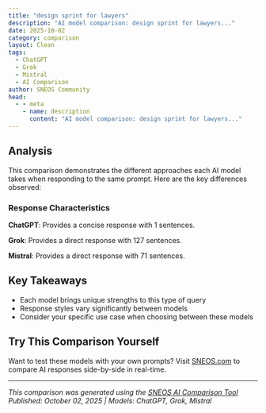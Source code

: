```yaml
---
title: "design sprint for lawyers"
description: "AI model comparison: design sprint for lawyers..."
date: 2025-10-02
category: comparison
layout: Clean
tags:
  - ChatGPT
  - Grok
  - Mistral
  - AI Comparison
author: SNEOS Community
head:
  - - meta
    - name: description
      content: "AI model comparison: design sprint for lawyers..."
---
```


<ChatComparison
  title="design sprint for lawyers"
  prompt="design sprint for lawyers"
  :responses='{
    "ChatGPT": "A design sprint for lawyers is a concentrated, time-bound approach to solving complex legal problems, creating innovative processes, or developing new legal products and services. The design sprint framework, popularized by Google Ventures, typically lasts for five days and focuses on understanding user needs, ideation, prototyping, and testing.\n\nHere&#39;s an outline to guide you through a design sprint tailored specifically for legal professionals.\n\n### Preparation Phase (Before the Sprint)\n\n1. **Define the Challenge:**\n   - Identify a specific legal problem or opportunity to address (e.g., improving client onboarding, streamlining contract review processes, enhancing compliance monitoring).\n   - Assemble a team with diverse skills (lawyers, paralegals, IT professionals, designers).\n\n2. **Gather Background Information:**\n   - Research the legal environment, client needs, and current practices.\n   - Collect any existing data, statistics, and user feedback relevant to the challenge.\n\n3. **Set Goals:**\n   - Determine what you want to achieve by the end of the sprint (e.g., a prototype of a new service, feedback from clients, potential areas for improvement).\n\n### Day 1: Understand\n\n- **Map the Challenge:**\n  - Define the problem space and outline the user journey. Create a flowchart to visualize the current process.\n  \n- **Expert Interviews:**\n  - If possible, consult with stakeholders (clients, other lawyers, industry experts) to understand their perspectives and challenges.\n\n- **Define Success:**\n  - Establish metrics or criteria for success that align with the goals identified in the preparation phase.\n\n### Day 2: Ideate\n\n- **Brainstorm Solutions:**\n  - Use techniques like Crazy 8s (drawing 8 solutions in 8 minutes) or mind mapping to generate multiple ideas.\n  \n- **Refine Ideas:**\n  - Discuss the ideas as a team, and narrow them down to 3-5 potential solutions based on feasibility and impact.\n\n- **Storyboarding:**\n  - Create a storyboard for the best ideas, mapping out how they would function in practice (both from the lawyer&#39;s and the client’s perspective).\n\n### Day 3: Prototype\n\n- **Build a Prototype:**\n  - Develop a low-fidelity prototype (e.g., wireframes, mockups, role-playing scenarios). Tools like Figma, Sketch, or even simple paper prototypes can be effective.\n  \n- **Focus on Key Features:**\n  - Ensure the prototype focuses on the core user experience and solves the identified problem.\n\n### Day 4: Test\n\n- **User Testing:**\n  - Conduct usability tests with real users (clients, other lawyers). Observe how they interact with the prototype.\n  \n- **Gather Feedback:**\n  - Ask qualitative questions about their experience, and gather quantitative feedback to assess usability and effectiveness.\n  \n- **Evaluate Results:**\n  - Analyze the insights from user testing to identify strengths, weaknesses, and opportunities for iteration.\n\n### Day 5: Refine and Plan Next Steps\n\n- **Improve the Prototype:**\n  - Based on feedback, make adjustments to the prototype to address significant pain points.\n\n- **Document the Process:**\n  - Prepare a report summarizing the findings from the sprint, including user feedback, successful solutions, and areas needing further exploration.\n\n- **Plan for Implementation:**\n  - Outline a roadmap for taking the prototype to the next stage (e.g., further developing the solution, conducting more testing, involving more stakeholders for a pilot program).\n\n### Tips for Success\n\n- **Encourage Open Communication:**\n  - Foster a collaborative environment where team members feel free to express ideas and criticisms.\n  \n- **Stay Client-Centric:**\n  - Keep the user experience at the forefront of discussions and decisions throughout the sprint.\n\n- **Be Flexible:**\n  - Be prepared to pivot your approach based on insights collected during the sprint.\n\nBy following these steps, lawyers can engage in a structured and efficient process to innovate within their practices, enhancing both client service and internal efficiency.",
    "Grok": "A design sprint is a time-constrained, five-day process used to solve critical business problems through design, prototyping, and testing ideas with users. Originally developed by Google Ventures (GV), it can be adapted to various industries, including law. A design sprint for lawyers could focus on addressing challenges such as improving client experiences, streamlining legal processes, creating innovative legal tech tools, or solving specific legal service delivery problems.\n\nBelow is a tailored framework for a **Design Sprint for Lawyers**, keeping in mind the unique needs of the legal profession (e.g., confidentiality, regulatory constraints, and client-centricity).\n\n---\n\n### **Overview of a 5-Day Design Sprint for Lawyers**\n**Objective**: Solve a specific problem or improve a legal service/process (e.g., client onboarding, contract drafting automation, or access to legal advice for underserved communities).\n\n**Participants**:  \n- Lawyers (subject matter experts)  \n- Legal tech specialists (if relevant)  \n- UX/UI designers (for client-facing solutions)  \n- Clients or client representatives (for feedback)  \n- Facilitator (to guide the sprint and manage time)\n\n---\n\n### **Pre-Sprint Preparation (1-2 weeks prior)**  \n1. **Define the Problem**: Narrow down a specific challenge. Examples:  \n   - \u0022How might we simplify client intake processes for small law firms?\u0022  \n   - \u0022How can we create a user-friendly tool for clients to understand legal contracts?\u0022  \n   - \u0022How can we reduce the time spent on repetitive legal research?\u0022  \n2. **Assemble the Team**: Ensure diversity of expertise (legal, tech, design, etc.).  \n3. **Set Logistics**: Book a dedicated space, arrange tools (whiteboards, sticky notes, video conferencing if remote), and ensure access to legal tech or data if needed.  \n4. **Gather Background Data**: Collect relevant data on the problem (e.g., client feedback, process inefficiencies, or regulatory requirements).\n\n---\n\n### **Day 1: Map and Define**\n**Goal**: Agree on the problem and define a clear focus for the sprint.  \n- **Morning**:  \n  - **Introductions and Ground Rules**: Set expectations (e.g., confidentiality for sensitive client data).  \n  - **Expert Interviews**: Invite stakeholders (e.g., senior lawyers, clients, or legal ops staff) to share insights about the problem.  \n  - **Define the Long-Term Goal**: What does success look like in 6 months or a year? (e.g., \u0022Reduce client onboarding time by 50%\u0022).  \n- **Afternoon**:  \n  - **Map the Problem**: Create a visual map of the current process or user journey (e.g., client journey from inquiry to case resolution).  \n  - **Choose a Focus**: Narrow down to a specific part of the problem to solve during the sprint (e.g., \u201Cautomating initial client questionnaires\u201D).  \n  - **Set Sprint Questions**: Formulate key questions to answer (e.g., \u201CCan we create a secure, easy-to-use form for client intake that complies with data protection laws?\u201D).\n\n**Homework**: Ask participants to research inspiration (e.g., existing legal tech tools, client feedback, or competitor solutions).\n\n---\n\n### **Day 2: Sketch Solutions**\n**Goal**: Generate a wide range of ideas and select the best ones to prototype.  \n- **Morning**:  \n  - **Lightning Demos**: Review inspiring ideas from other industries or legal tech solutions (e.g., e-signature tools like DocuSign or AI for legal research like ROSS Intelligence).  \n  - **Ideation Session**: Brainstorm solutions using techniques like \u201CCrazy 8s\u201D (each participant sketches 8 ideas in 8 minutes). Encourage creativity while keeping legal ethics (e.g., client confidentiality) in mind.  \n- **Afternoon**:  \n  - **Solution Sketches**: Individuals create detailed sketches or storyboards of their best ideas (anonymous to avoid bias).  \n  - **Critique and Vote**: Use methods like dot-voting to select the most promising ideas. The team converges on 1-3 concepts to prototype.  \n  - **Storyboard the Prototype**: Create a step-by-step user journey for the selected idea(s) to guide prototyping.\n\n---\n\n### **Day 3: Decide and Prototype**\n**Goal**: Build a realistic prototype to test with users.  \n- **Morning**:  \n  - **Finalize Decisions**: Resolve any lingering debates about features or scope. Focus on creating a \u201CGoldilocks\u201D prototype (not too detailed, not too vague).  \n  - **Assign Roles for Prototyping**: Divide tasks (e.g., designers create mockups, lawyers ensure compliance, tech experts build functionality).  \n- **Afternoon**:  \n  - **Build the Prototype**: Depending on the solution, this could be:  \n    - A paper prototype (e.g., sketches of a client portal).  \n    - A digital mockup (using tools like Figma or Adobe XD for app interfaces).  \n    - A process flowchart (for internal workflow improvements).  \n  - Ensure the prototype addresses legal constraints (e.g., GDPR compliance for client data or ethical considerations for AI tools).\n\n**Note**: For legal sprints, it\u2019s critical to flag any regulatory or ethical concerns during prototyping (e.g., data security, unauthorized practice of law if automating advice).\n\n---\n\n### **Day 4: Test**\n**Goal**: Validate the prototype with real users (clients, lawyers, or staff).  \n- **Morning**:  \n  - **Prepare for Testing**: Create a testing script to ensure consistency (e.g., \u201CWalk us through how you would use this client intake form\u201D). Identify 5-7 testers who represent the target audience.  \n  - **Conduct Tests**: Run 1:1 interviews where users interact with the prototype while the team observes and takes notes. Focus on usability, clarity, and whether the solution addresses the problem.  \n- **Afternoon**:  \n  - **Analyze Feedback**: Summarize key insights and identify patterns (e.g., \u201CClients found the language too legalistic\u201D or \u201CLawyers appreciated the time saved but worried about data security\u201D).  \n  - **Iterate if Time Permits**: Make quick adjustments to the prototype based on feedback.\n\n**Note**: If testing with clients, ensure confidentiality agreements are in place and anonymize any sensitive data.\n\n---\n\n### **Day 5: Wrap-Up and Plan Next Steps**\n**Goal**: Reflect on the sprint, decide on implementation, and create an action plan.  \n- **Morning**:  \n  - **Review Findings**: Present user feedback and assess whether the solution meets the sprint goal.  \n  - **Discuss Feasibility**: Evaluate technical, legal, and financial constraints to implementation (e.g., \u201CDo we need to consult with IT for cybersecurity?\u201D or \u201CDoes this align with bar association rules?\u201D).  \n- **Afternoon**:  \n  - **Create a Roadmap**: Outline next steps, including:  \n    - Further development or piloting.  \n    - Assigning responsibilities and timelines.  \n    - Identifying resources or budget needs.  \n  - **Pitch to Stakeholders**: If necessary, prepare a presentation for firm partners or clients to gain buy-in for the solution.  \n  - **Reflect as a Team**: Discuss what worked well in the sprint and what could be improved for future sprints.\n\n---\n\n### **Key Considerations for Lawyers in a Design Sprint**\n1. **Confidentiality and Ethics**: Always prioritize client confidentiality and comply with legal ethics (e.g., avoid sharing identifiable client data during testing). Use NDAs if involving external testers.  \n2. **Regulatory Compliance**: Ensure solutions adhere to laws like data protection regulations (e.g., GDPR, HIPAA) or bar association rules on technology use.  \n3. **Client-Centric Focus**: Legal services are highly personal. Involve clients or their representatives in feedback loops to ensure solutions meet their emotional and practical needs.  \n4. **Technology Constraints**: Lawyers may not be tech-savvy, so prototypes should be user-friendly for non-technical users or include training plans.  \n5. **Time Sensitivity**: Legal work often operates on tight deadlines. Ensure the sprint doesn\u2019t disrupt critical casework or client obligations.\n\n---\n\n### **Example Use Case: Client Onboarding Tool**\n- **Problem**: \u201CSmall law firms spend too much time on manual client onboarding.\u201D  \n- **Day 1**: Map the current onboarding process (phone calls, emails, paper forms) and define the goal (\u201CCut onboarding time by 50% with a digital solution\u201D).  \n- **Day 2**: Brainstorm ideas like a secure online form, automated document signing, or a client portal. Vote on the online form idea.  \n- **Day 3**: Prototype a clickable mockup of the form using Figma, ensuring fields comply with data privacy laws.  \n- **Day 4**: Test with 5 clients and 3 lawyers. Clients find it easy; lawyers worry about data security.  \n- **Day 5**: Create a roadmap to integrate encryption and get IT support for implementation, pitching the idea to firm partners.\n\n---\n\nBy following this framework, lawyers can use design sprints to innovate within their practice, improve efficiency, and enhance client satisfaction while staying mindful of the unique constraints of the legal field. If you\u2019d like a deeper dive into a specific legal problem or sprint phase, let me know!",
    "Mistral": "Designing a Design Sprint specifically for lawyers involves tailoring the traditional Design Sprint process to address the unique challenges and opportunities within the legal profession. Here\u2019s a step-by-step guide to conducting a Design Sprint for lawyers:\n\n### Day 1: Understand\n**Objective:** Gain a deep understanding of the problem and the context.\n\n1. **Kickoff Meeting:**\n   - Introduce the team and the goals of the sprint.\n   - Define the problem area (e.g., improving client communication, streamlining case management, enhancing legal research).\n\n2. **Expert Interviews:**\n   - Conduct interviews with key stakeholders, including lawyers, paralegals, clients, and legal tech experts.\n   - Gather insights on current pain points, opportunities, and best practices.\n\n3. **User Journey Mapping:**\n   - Map out the current user journey for clients or internal processes.\n   - Identify key touchpoints and areas for improvement.\n\n4. **How Might We (HMW) Questions:**\n   - Generate a list of \u0022How Might We\u0022 questions to frame the problem and inspire solutions.\n   - Example: \u0022How might we improve the efficiency of document review?\u0022\n\n### Day 2: Diverge\n**Objective:** Explore a wide range of potential solutions.\n\n1. **Lightning Demos:**\n   - Present examples of successful solutions from other industries or legal practices.\n   - Discuss what makes these solutions effective.\n\n2. **Crazy 8s:**\n   - Each team member sketches eight different ideas in eight minutes.\n   - Focus on quantity over quality to encourage creative thinking.\n\n3. **Solution Sketching:**\n   - Each team member creates a detailed sketch of their best idea.\n   - Include annotations to explain the concept.\n\n4. **Silent Critique:**\n   - Team members review each other\u2019s sketches silently.\n   - Use sticky notes to provide feedback and ask questions.\n\n### Day 3: Decide\n**Objective:** Choose the best ideas to prototype.\n\n1. **Heat Map Voting:**\n   - Team members vote on the best ideas using sticky dots.\n   - Identify the most promising concepts.\n\n2. **Rumble:**\n   - Discuss the top-voted ideas in detail.\n   - Consider feasibility, impact, and alignment with the problem area.\n\n3. **Storyboarding:**\n   - Create a storyboard for the chosen solution.\n   - Outline the user journey step-by-step.\n\n4. **Prototype Planning:**\n   - Decide on the key features to include in the prototype.\n   - Assign roles and responsibilities for the prototyping phase.\n\n### Day 4: Prototype\n**Objective:** Build a realistic prototype of the chosen solution.\n\n1. **Divide and Conquer:**\n   - Break down the prototype into smaller tasks.\n   - Assign tasks to team members based on their expertise.\n\n2. **Build the Prototype:**\n   - Use tools like InVision, Figma, or even physical mockups to create the prototype.\n   - Ensure the prototype is realistic enough to test with users.\n\n3. **Review and Refine:**\n   - Conduct a walkthrough of the prototype.\n   - Make any necessary adjustments before testing.\n\n### Day 5: Test\n**Objective:** Gather feedback from real users to validate the solution.\n\n1. **User Testing:**\n   - Recruit a small group of users (e.g., clients, lawyers) to test the prototype.\n   - Conduct one-on-one interviews to gather qualitative feedback.\n\n2. **Debrief:**\n   - Review the feedback and identify patterns.\n   - Discuss what worked well and what needs improvement.\n\n3. **Next Steps:**\n   - Decide on the next steps based on the feedback.\n   - Plan for further iterations or implementation.\n\n### Tips for Success:\n- **Involve Diverse Stakeholders:** Include a mix of lawyers, clients, and legal tech experts to ensure a well-rounded perspective.\n- **Focus on User-Centric Design:** Keep the end-user (e.g., clients, lawyers) at the center of the design process.\n- **Iterate Quickly:** Be prepared to make rapid adjustments based on feedback.\n- **Document Everything:** Keep detailed notes and documentation to refer back to during and after the sprint.\n\nBy following this structured approach, you can effectively address legal challenges and develop innovative solutions tailored to the needs of the legal profession."
  }'
  published-date="03:14"
/>

## Analysis

This comparison demonstrates the different approaches each AI model takes when responding to the same prompt. Here are the key differences observed:

### Response Characteristics

**ChatGPT**: Provides a concise response with 1 sentences. 

**Grok**: Provides a direct response with 127 sentences. 

**Mistral**: Provides a direct response with 71 sentences. 

## Key Takeaways

- Each model brings unique strengths to this type of query
- Response styles vary significantly between models
- Consider your specific use case when choosing between these models

## Try This Comparison Yourself

Want to test these models with your own prompts? Visit [SNEOS.com](https://sneos.com) to compare AI responses side-by-side in real-time.

---

*This comparison was generated using the [SNEOS AI Comparison Tool](https://sneos.com)*
*Published: October 02, 2025 | Models: ChatGPT, Grok, Mistral*
